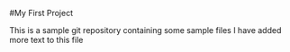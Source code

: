 #My First Project

This is a sample git repository containing some sample files
I have added more text to this file

